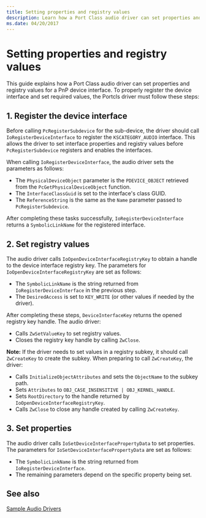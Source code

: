 ```yaml
---
title: Setting properties and registry values
description: Learn how a Port Class audio driver can set properties and registry values for a PnP device interface.
ms.date: 04/20/2017
---
```


# Setting properties and registry values

This guide explains how a Port Class audio driver can set properties and registry values for a PnP device interface. To properly register the device interface and set required values, the Portcls driver must follow these steps:

## 1. Register the device interface

Before calling `PcRegisterSubdevice` for the sub-device, the driver should call `IoRegisterDeviceInterface` to register the `KSCATEGORY_AUDIO` interface. This allows the driver to set interface properties and registry values before `PcRegisterSubdevice` registers and enables the interfaces.

When calling `IoRegisterDeviceInterface`, the audio driver sets the parameters as follows:

- The `PhysicalDeviceObject` parameter is the `PDEVICE_OBJECT` retrieved from the `PcGetPhysicalDeviceObject` function.
- The `InterfaceClassGuid` is set to the interface's class GUID.
- The `ReferenceString` is the same as the `Name` parameter passed to `PcRegisterSubdevice`.

After completing these tasks successfully, `IoRegisterDeviceInterface` returns a `SymbolicLinkName` for the registered interface.

## 2. Set registry values

The audio driver calls `IoOpenDeviceInterfaceRegistryKey` to obtain a handle to the device interface registry key. The parameters for `IoOpenDeviceInterfaceRegistryKey` are set as follows:

- The `SymbolicLinkName` is the string returned from `IoRegisterDeviceInterface` in the previous step.
- The `DesiredAccess` is set to `KEY_WRITE` (or other values if needed by the driver).

After completing these steps, `DeviceInterfaceKey` returns the opened registry key handle. The audio driver:

- Calls `ZwSetValueKey` to set registry values.
- Closes the registry key handle by calling `ZwClose`.

**Note:** If the driver needs to set values in a registry subkey, it should call `ZwCreateKey` to create the subkey. When preparing to call `ZwCreateKey`, the driver:

- Calls `InitializeObjectAttributes` and sets the `ObjectName` to the subkey path.
- Sets `Attributes` to `OBJ_CASE_INSENSITIVE | OBJ_KERNEL_HANDLE`.
- Sets `RootDirectory` to the handle returned by `IoOpenDeviceInterfaceRegistryKey`.
- Calls `ZwClose` to close any handle created by calling `ZwCreateKey`.

## 3. Set properties

The audio driver calls `IoSetDeviceInterfacePropertyData` to set properties. The parameters for `IoSetDeviceInterfacePropertyData` are set as follows:

- The `SymbolicLinkName` is the string returned from `IoRegisterDeviceInterface`.
- The remaining parameters depend on the specific property being set.

## See also

[Sample Audio Drivers](sample-audio-drivers.md)
